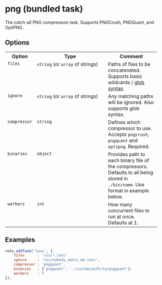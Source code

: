# png (bundled task)

The catch-all PNG compression task. Supports PNGCrush, PNGQuant, and OptiPNG.

## Options

	
<table>
	<tr>
		<th>Option</th>
		<th width="220px">Type</th>
		<th>Comment</th>
	</tr>
	<tr>
		<td valign="top"><code>files</code></td>
		<td valign="top"><code>string</code> (or <code>array</code> of strings)</td>
		<td valign="top">Paths of files to be concatenated. Supports basic wildcards / <a href="http://www.linuxjournal.com/content/bash-extended-globbing" target="_blank">glob syntax</a>.</td>
	</tr>
	<tr>
		<td valign="top"><code>ignore</code></td>
		<td valign="top"><code>string</code> (or <code>array</code> of strings)</td>
		<td valign="top">Any matching paths will be ignored. Also supports glob syntax.</td>
	</tr>
	<tr>
		<td valign="top"><code>compressor</code></td>
		<td valign="top"><code>string</code></td>
		<td valign="top">Defines which compressor to use. Accepts <code>pngcrush</code>, <code>pngquant</code> and <code>optipng</code>. Required.</td>
	</tr>
	<tr>
		<td valign="top"><code>binaries</code></td>
		<td valign="top"><code>object</code></td>
		<td valign="top">Provides path to each binary file of the compressors. Defaults to all being stored in <code>./bin/name</code>. Use format in example below.</td>
	</tr>
	<tr>
		<td valign="top"><code>workers</code></td>
		<td valign="top"><code>int</code></td>
		<td valign="top">How many concurrent files to run at once. Defaults at 1.</td>
	</tr>
</table>

## Examples

```javascript
roto.addTask('less', {
	files      : 'css/*.less'
	ignore     : 'css/nobody_wants_me.less',
	compressor : 'pngquant',
	binaries   : {'pngquant': './custom/path/to/pngquant'},
	workers    : 5
});
```